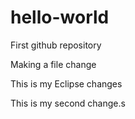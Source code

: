 # hello-world
First github repository

Making a file change

This is my Eclipse changes

This is my second change.s